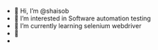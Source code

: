 - 👋 Hi, I’m @shaisob
- 👀 I’m interested in Software automation testing
- 🌱 I’m currently learning selenium webdriver
- 💞️ 
-

<!---
shaisob/shaisob is a ✨ special ✨ repository because its `README.md` (this file) appears on your GitHub profile.
You can click the Preview link to take a look at your changes.
--->
